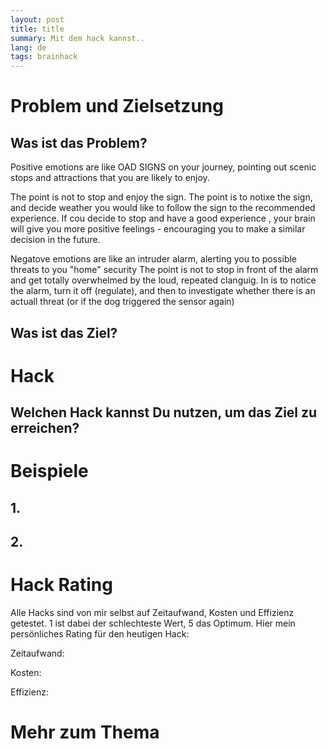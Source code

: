```yaml
---
layout: post
title: title
summary: Mit dem hack kannst..
lang: de
tags: brainhack
---
```


# Problem und Zielsetzung

## Was ist das Problem?

Positive emotions are like OAD SIGNS on your journey, pointing out scenic stops and attractions that you are likely to enjoy.

The point is not to stop and enjoy the sign. The point is to notixe the sign, and decide weather you would like to follow the sign to the recommended experience. If cou decide to stop 
and have a good experience , your brain will give you more positive feelings - encouraging you to make a similar decision in the future.

Negatove emotions are like an intruder alarm, alerting you to possible threats to you "home" security
The point is not to stop in front of the alarm and get totally overwhelmed by the loud, repeated clanguig. In is to notice the alarm, turn it off (regulate), and then to investigate whether there is an actuall threat (or if the dog triggered the sensor again)

## Was ist das Ziel?

# Hack

## Welchen Hack kannst Du nutzen, um das Ziel zu erreichen?

# Beispiele

## 1. 
## 2.

# Hack Rating
Alle Hacks sind von mir selbst auf Zeitaufwand, Kosten und Effizienz getestet. 1 ist dabei der schlechteste Wert, 5 das Optimum. Hier mein persönliches Rating für den heutigen Hack:

Zeitaufwand: 

Kosten: 

Effizienz: 

# Mehr zum Thema
